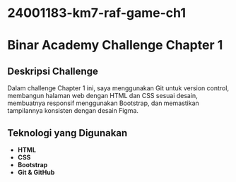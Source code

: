 # 24001183-km7-raf-game-ch1

# Binar Academy Challenge Chapter 1

## Deskripsi Challenge

Dalam challenge Chapter 1 ini, saya menggunakan Git untuk version control, membangun halaman web dengan HTML dan CSS sesuai desain, membuatnya responsif menggunakan Bootstrap, dan memastikan tampilannya konsisten dengan desain Figma.

## Teknologi yang Digunakan

- **HTML**
- **CSS**
- **Bootstrap**
- **Git & GitHub**
